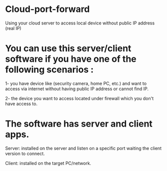 # Cloud-port-forward
Using your cloud server to access local device without public IP address (real IP) 

# You can use this server/client software if you have one of the following scenarios :

1- you have device like (security camera, home PC, etc.) and want to access via internet without having public IP address or cannot find IP. 

2- the device you want to access located under firewall which you don't have access to. 



# The software has server and client apps. 

Server: installed on the server and listen on a specific port waiting the client version to connect. 

Client: installed on the target PC/network. 
